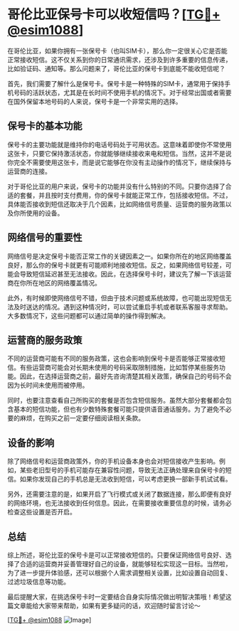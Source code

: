 # 哥伦比亚保号卡可以收短信吗？[[TG💪+ @esim1088](https://t.me/s/esim1088)]

在哥伦比亚，如果你拥有一张保号卡（也叫SIM卡），那么你一定很关心它是否能正常接收短信。这不仅关系到你的日常通讯需求，还涉及到许多重要的信息传递，比如验证码、通知等。那么问题来了，哥伦比亚的保号卡到底能不能收短信呢？

首先，我们需要了解什么是保号卡。保号卡是一种特殊的SIM卡，通常用于保持手机号码的活跃状态，尤其是在长时间不使用手机的情况下。对于经常出国或者需要在国外保留本地号码的人来说，保号卡是一个非常实用的选择。

## 保号卡的基本功能

保号卡的主要功能就是维持你的电话号码处于可用状态。这意味着即使你不常使用这张卡，只要它保持激活状态，你就能够继续接收来电和短信。当然，这并不是说你完全不需要使用这张卡，而是说它能够在你没有主动操作的情况下，继续保持与运营商的连接。

对于哥伦比亚的用户来说，保号卡的功能并没有什么特别的不同。只要你选择了合适的套餐，并且按时支付费用，你的保号卡就能正常工作，包括接收短信。不过，具体能否接收到短信还取决于几个因素，比如网络信号质量、运营商的服务政策以及你所使用的设备。

## 网络信号的重要性

网络信号是决定保号卡能否正常工作的关键因素之一。如果你所在的地区网络覆盖良好，那么你的保号卡就更有可能顺利地接收短信。反之，如果网络信号较差，可能会导致短信延迟甚至无法接收。因此，在选择保号卡时，建议先了解一下该运营商在你所在地区的网络覆盖情况。

此外，有时候即使网络信号不错，但由于技术问题或系统故障，也可能出现短信无法及时送达的情况。遇到这种情况时，可以尝试重启手机或者联系客服寻求帮助。大多数情况下，这些问题都可以通过简单的操作得到解决。

## 运营商的服务政策

不同的运营商可能有不同的服务政策，这也会影响到保号卡是否能够正常接收短信。有些运营商可能会对长期未使用的号码采取限制措施，比如暂停某些服务功能。因此，在选择运营商之前，最好先咨询清楚其相关政策，确保自己的号码不会因为长时间未使用而被停用。

同时，也要注意查看自己所购买的套餐是否包含短信服务。虽然大部分套餐都会包含基本的短信功能，但也有少数特殊套餐可能只提供语音通话服务。为了避免不必要的麻烦，在购买之前一定要仔细阅读相关条款。

## 设备的影响

除了网络信号和运营商政策外，你的手机设备本身也会对短信接收产生影响。例如，某些老旧型号的手机可能存在兼容性问题，导致无法正确处理来自保号卡的短信。如果你发现自己的手机总是无法收到短信，可以考虑更换一部新手机试试看。

另外，还需要注意的是，如果开启了飞行模式或关闭了数据连接，那么即便有良好的网络环境，也无法接收到任何信息。因此，在需要接收重要信息的时候，请务必检查这些设置是否开启。

## 总结

综上所述，哥伦比亚的保号卡是可以正常接收短信的。只要保证网络信号良好、选择了合适的运营商并妥善管理好自己的设备，就能够轻松实现这一目标。当然啦，为了进一步提升体验感，还可以根据个人需求调整相关设置，比如设置自动回复、过滤垃圾信息等功能。

最后提醒大家，在挑选保号卡时一定要结合自身实际情况做出明智决策哦！希望这篇文章能给大家带来帮助，如果有更多疑问的话，欢迎随时留言讨论～

[[TG💪+ @esim1088](https://t.me/s/esim1088) ![Image](https://i.postimg.cc/4NQfJmqS/Snipaste-2025-05-13-00-14-12.png)]